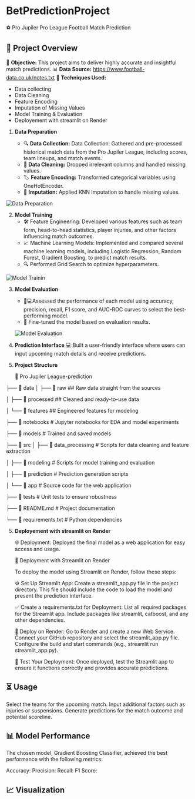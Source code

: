 # BetPredictionProject



⚽ Pro Jupiler Pro League Football Match Prediction

## 🚀 Project Overview

🎯 **Objective:** This project aims to deliver highly accurate and insightful match predictions.
📊 **Data Source:** https://www.football-data.co.uk/notes.txt
🔧 **Techniques Used:**
- Data collecting 
- Data Cleaning
- Feature Encoding
- Imputation of Missing Values
- Model Training & Evaluation
- Deployement with streamlit on Render

1. **Data Preparation**

    - 🔍 **Data Collection:** Data Collection: Gathered and pre-processed historical match data from the Pro Jupiler            League, including scores, team lineups, and match events.
    - 🧹 **Data Cleaning:** Dropped irrelevant columns and handled missing values.
    - 🏷️ **Feature Encoding:** Transformed categorical variables using OneHotEncoder.
    - 🔄 **Imputation:** Applied KNN Imputation to handle missing values.

![Data Preparation](https://media.giphy.com/media/iFwgAGLxwHevR1ppM7/giphy.gif)

2. **Model Training**
   - 🛠️ Feature Engineering: Developed various features such as team form, head-to-head statistics, player injuries, and other factors influencing match outcomes.
   - 📈 Machine Learning Models: Implemented and compared several machine learning models, including Logistic Regression, Random Forest, Gradient Boosting, to predict match results. 
   - 🔍 Performed Grid Search to optimize hyperparameters.

![Model Trainin](https://media.giphy.com/media/qcsGTXHP8JkxaAa0cE/giphy.gif)

3. **Model Evaluation**
   - 🧑💻Assessed the performance of each model using accuracy, precision, recall, F1 score, and AUC-ROC curves to select the best-performing model.
   - 🎯 Fine-tuned the model based on evaluation results.

   ![Model Evaluation](https://media.giphy.com/media/vSGzVywEkoS6QCzfWN/giphy.gif)

4. **Prediction Interface**
    💻:Built a user-friendly interface where users can input upcoming match details and receive predictions.

5. **Project Structure**

    📂 Pro Jupiler League-prediction
   
├── 📁 data
│   ├── 📂 raw               ## Raw data straight from the sources

│   ├── 📂 processed         ## Cleaned and ready-to-use data

│   └── 📂 features          ## Engineered features for modeling

├── 📁 notebooks             # Jupyter notebooks for EDA and model experiments

├── 📁 models                # Trained and saved models

├── 📁 src
│   ├── 📂 data_processing   # Scripts for data cleaning and feature extraction

│   ├── 📂 modeling          # Scripts for model training and evaluation

│   ├── 📂 prediction        # Prediction generation scripts

│   └── 📂 app               # Source code for the web application

├── 📁 tests                 # Unit tests to ensure robustness

├── 📝 README.md             # Project documentation

└── 📄 requirements.txt      # Python dependencies



5. **Deployement with streamlit on Render**

   🌐 Deployment: Deployed the final model as a web application for easy access and usage.

   🔗 Deployment with Streamlit on Render

    To deploy the model using Streamlit on Render, follow these steps:

    ⚙️ Set Up Streamlit App: Create a streamlit_app.py file in the project directory. This file should include the code to load the model and present the prediction interface.

    ✅ Create a requirements.txt for Deployment: List all required packages for the Streamlit app. Include packages like streamlit, catboost, and any other dependencies.

    📂 Deploy on Render: Go to Render and create a new Web Service. Connect your GitHub repository and select the streamlit_app.py file. Configure the build and start commands (e.g., streamlit run streamlit_app.py).

    🧱 Test Your Deployment: Once deployed, test the Streamlit app to ensure it functions correctly and provides accurate predictions.

    


## ⏳ Usage


Select the teams for the upcoming match.
Input additional factors such as injuries or suspensions.
Generate predictions for the match outcome and potential scoreline.

## 📊 Model Performance
The chosen model, Gradient Boosting Classifier, achieved the best performance with the following metrics:

Accuracy: 
Precision: 
Recall: 
F1 Score: 


## 📈 Visualization

